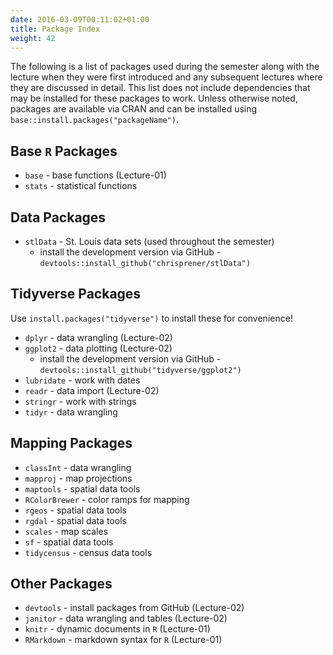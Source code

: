 ```yaml
---
date: 2016-03-09T00:11:02+01:00
title: Package Index
weight: 42
---
```


The following is a list of packages used during the semester along with the lecture when they were first introduced and any subsequent lectures where they are discussed in detail. This list does not include dependencies that may be installed for these packages to work. Unless otherwise noted, packages are available via CRAN and can be installed using `base::install.packages("packageName")`.

## Base `R` Packages
- `base` - base functions (Lecture-01)
- `stats` - statistical functions

## Data Packages
- `stlData` - St. Louis data sets (used throughout the semester)
  - install the development version via GitHub - `devtools::install_github("chrisprener/stlData")`

## Tidyverse Packages
Use `install.packages("tidyverse")` to install these for convenience!

- `dplyr` - data wrangling (Lecture-02)
- `ggplot2` - data plotting (Lecture-02)
  - install the development version via GitHub - `devtools::install_github("tidyverse/ggplot2")`
- `lubridate` - work with dates
- `readr` - data import (Lecture-02)
- `stringr` - work with strings
- `tidyr` - data wrangling

## Mapping Packages
- `classInt` - data wrangling
- `mapproj` - map projections
- `maptools` - spatial data tools
- `RColorBrewer` - color ramps for mapping
- `rgeos` - spatial data tools
- `rgdal` - spatial data tools
- `scales` - map scales
- `sf` - spatial data tools
- `tidycensus` - census data tools

## Other Packages
- `devtools` - install packages from GitHub (Lecture-02)
- `janitor` - data wrangling and tables (Lecture-02)
- `knitr` - dynamic documents in `R` (Lecture-01)
- `RMarkdown` - markdown syntax for `R` (Lecture-01)
